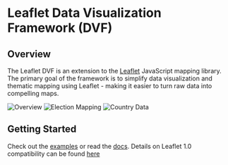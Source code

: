 # Leaflet Data Visualization Framework (DVF)

## Overview

The Leaflet DVF is an extension to the [Leaflet](http://leafletjs.com) JavaScript mapping library.
The primary goal of the framework is to simplify data visualization and thematic mapping using Leaflet - making it easier to turn raw data into compelling maps.

![Overview](http://humangeo.github.com/leaflet-dvf/images/overview.png "Overview")
![Election Mapping](http://humangeo.github.com/leaflet-dvf/images/electionmapping.png "Election Mapping")
![Country Data](http://humangeo.github.com/leaflet-dvf/images/countrydata.png "Country Data")

## Getting Started

Check out the [examples](https://github.com/humangeo/leaflet-dvf/wiki/2.-Examples) or read the [docs](https://github.com/humangeo/leaflet-dvf/wiki).  Details on Leaflet 1.0 compatibility can be found [here](https://github.com/humangeo/leaflet-dvf/wiki/1.0-Compatibility)
